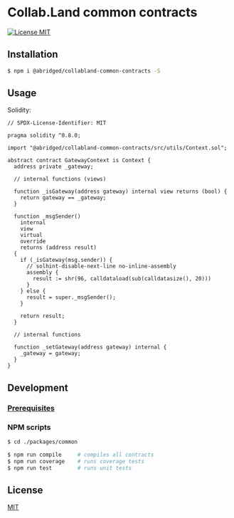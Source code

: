 # Collab.Land common contracts

[![License MIT][license-image]][license-url]

## Installation

```bash
$ npm i @abridged/collabland-common-contracts -S
```

## Usage

Solidity:

```Solidity
// SPDX-License-Identifier: MIT

pragma solidity ^0.8.0;

import "@abridged/collabland-common-contracts/src/utils/Context.sol";

abstract contract GatewayContext is Context {
  address private _gateway;

  // internal functions (views)

  function _isGateway(address gateway) internal view returns (bool) {
    return gateway == _gateway;
  }

  function _msgSender()
    internal
    view
    virtual
    override
    returns (address result)
  {
    if (_isGateway(msg.sender)) {
      // solhint-disable-next-line no-inline-assembly
      assembly {
        result := shr(96, calldataload(sub(calldatasize(), 20)))
      }
    } else {
      result = super._msgSender();
    }

    return result;
  }

  // internal functions

  function _setGateway(address gateway) internal {
    _gateway = gateway;
  }
}

```

## Development

### [Prerequisites](https://github.com/abridged/collabland-contracts#installation)

### NPM scripts

```bash
$ cd ./packages/common

$ npm run compile     # compiles all contracts
$ npm run coverage    # runs coverage tests
$ npm run test        # runs unit tests
```

## License

[MIT][license-url]

[license-image]: https://img.shields.io/badge/License-MIT-yellow.svg
[license-url]: https://github.com/abridged/collabland-contracts/blob/master/LICENSE
